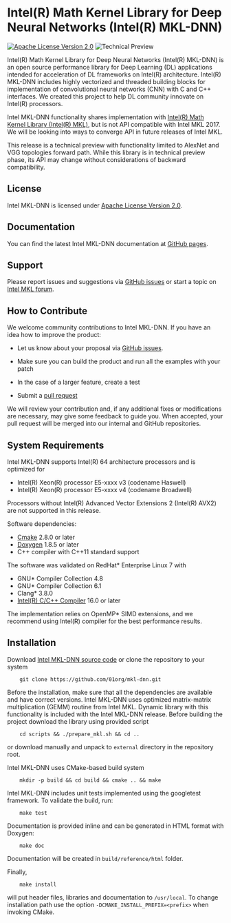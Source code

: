 # Intel(R) Math Kernel Library for Deep Neural Networks (Intel(R) MKL-DNN)
[![Apache License Version 2.0](https://img.shields.io/badge/license-Apache_2.0-green.svg)](LICENSE)
![Technical Preview](https://img.shields.io/badge/version-technical_preview-orange.svg)

Intel(R) Math Kernel Library for Deep Neural Networks (Intel(R) MKL-DNN) is an
open source performance library for Deep Learning (DL) applications intended
for acceleration of DL frameworks on Intel(R) architecture. Intel(R) MKL-DNN
includes highly vectorized and threaded building blocks for implementation of
convolutional neural networks (CNN) with C and C++ interfaces. We created this
project to help DL community innovate on Intel(R) processors.

Intel MKL-DNN functionality shares implementation with [Intel(R) Math Kernel
Library (Intel(R) MKL)](https://software.intel.com/en-us/intel-mkl), but is not
API compatible with Intel MKL 2017. We will be looking into ways to converge
API in future releases of Intel MKL.

This release is a technical preview with functionality limited to AlexNet and
VGG topologies forward path. While this library is in
technical preview phase, its API may change without considerations of backward
compatibility.

## License
Intel MKL-DNN is licensed under
[Apache License Version 2.0](http://www.apache.org/licenses/LICENSE-2.0).

## Documentation
You can find the latest Intel MKL-DNN documentation at [GitHub pages](http://01org.github.io/mkl-dnn/).

## Support
Please report issues and suggestions via
[GitHub issues](https://github.com/01org/mkl-dnn/issues) or start a topic on
[Intel MKL forum](https://software.intel.com/en-us/forums/intel-math-kernel-library).

## How to Contribute
We welcome community contributions to Intel MKL-DNN. If you have an idea how to improve the product:

* Let us know about your proposal via
 [GitHub issues](https://github.com/01org/mkl-dnn/issues).

* Make sure you can build the product and run all the examples with your patch

* In the case of a larger feature, create a test

* Submit a [pull request](https://github.com/01org/mkl-dnn/pulls)

We will review your contribution and, if any additional fixes or modifications
are necessary, may give some feedback to guide you. When accepted, your pull
request will be merged into our internal and GitHub repositories.

## System Requirements
Intel MKL-DNN supports Intel(R) 64 architecture processors and is optimized for
* Intel(R) Xeon(R) processor E5-xxxx v3 (codename Haswell)
* Intel(R) Xeon(R) processor E5-xxxx v4 (codename Broadwell)

Processors without Intel(R) Advanced Vector Extensions 2 (Intel(R) AVX2) are not
supported in this release.

Software dependencies:
* [Cmake](https://cmake.org/download/) 2.8.0 or later
* [Doxygen](http://www.stack.nl/~dimitri/doxygen/download.html#srcbin) 1.8.5 or later
* C++ compiler with C++11 standard support

The software was validated on RedHat\* Enterprise Linux 7 with
* GNU\* Compiler Collection 4.8
* GNU\* Compiler Collection 6.1
* Clang\* 3.8.0
* [Intel(R) C/C++ Compiler](https://software.intel.com/en-us/intel-parallel-studio-xe)
  16.0 or later

The implementation relies on OpenMP\* SIMD extensions, and we recommend using
Intel(R) compiler for the best performance results.

## Installation
Download [Intel MKL-DNN source code](https://github.com/01org/mkl-dnn/archive/master.zip)
or clone the repository to your system

```
	git clone https://github.com/01org/mkl-dnn.git
```

Before the installation, make sure that all the dependencies are available and
have correct versions. Intel MKL-DNN uses optimized matrix-matrix
multiplication (GEMM) routine from Intel MKL. Dynamic library with this
functionality is included with the Intel MKL-DNN release. Before building the
project download the library using provided script

```
	cd scripts && ./prepare_mkl.sh && cd ..
```

or download manually and unpack to `external` directory in the repository root.

Intel MKL-DNN uses CMake-based build system

```
	mkdir -p build && cd build && cmake .. && make
```

Intel MKL-DNN includes unit tests implemented using the googletest
framework. To validate the build, run:

```
	make test
```

Documentation is provided inline and can be generated in HTML format with
Doxygen:

```
	make doc
```

Documentation will be created in `build/reference/html` folder.

Finally,
```
	make install
```
will put header files, libraries and documentation to `/usr/local`. To change
installation path use the option `-DCMAKE_INSTALL_PREFIX=<prefix>` when invoking
CMake.